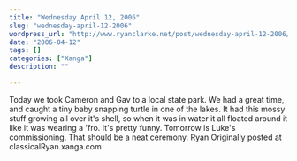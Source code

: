 ```yaml
---
title: "Wednesday April 12, 2006"
slug: "wednesday-april-12-2006"
wordpress_url: "http://www.ryanclarke.net/post/wednesday-april-12-2006/"
date: "2006-04-12"
tags: []
categories: ["Xanga"]
description: ""

---
```


Today we took Cameron and Gav to a local state park. We had a great time, and caught a tiny baby snapping turtle in one of the lakes. It had this mossy stuff growing all over it's shell, so when it was in water it all floated around it like it was wearing a 'fro. It's pretty funny.
Tomorrow is Luke's commissioning. That should be a neat ceremony.
Ryan
Originally posted at classicalRyan.xanga.com
